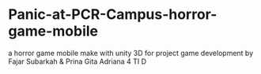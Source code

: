 # Panic-at-PCR-Campus-horror-game-mobile
a horror game mobile make with unity 3D
for project game development
by Fajar Subarkah & Prina Gita Adriana
4 TI D
